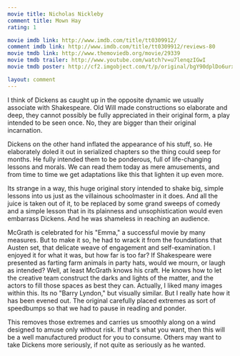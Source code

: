 ```yaml
---
movie title: Nicholas Nickleby
comment title: Mown Hay
rating: 1

movie imdb link: http://www.imdb.com/title/tt0309912/
comment imdb link: http://www.imdb.com/title/tt0309912/reviews-80
movie tmdb link: http://www.themoviedb.org/movie/29339
movie tmdb trailer: http://www.youtube.com/watch?v=u7lenqzIGwI
movie tmdb poster: http://cf2.imgobject.com/t/p/original/bgY90dplDo6urx72cALRYb0dCBp.jpg

layout: comment
---
```


I think of Dickens as caught up in the opposite dynamic we usually associate with Shakespeare. Old Will made constructions so elaborate and deep, they cannot possibly be fully appreciated in their original form, a play intended to be seen once. No, they are bigger than their original incarnation.

Dickens on the other hand inflated the appearance of his stuff, so. He elaborately doled it out in serialized chapters so the thing could seep for months. He fully intended them to be ponderous, full of life-changing lessons and morals. We can read them today as mere amusements, and from time to time we get adaptations like this that lighten it up even more.

Its strange in a way, this huge original story intended to shake big, simple lessons into us just as the villainous schoolmaster in it does. And all the juice is taken out of it, to be replaced by some grand sweeps of comedy and a simple lesson that in its plainness and unsophistication would even embarrass Dickens. And he was shameless in reaching an audience.

McGrath is celebrated for his "Emma," a successful movie by many measures. But to make it so, he had to wrack it from the foundations that Austen set, that delicate weave of engagement and self-examination. I enjoyed it for what it was, but how far is too far? If Shakespeare were presented as farting farm animals in party hats, would we mourn, or laugh as intended? Well, at least McGrath knows his craft. He knows how to let the creative team construct the darks and lights of the matter, and the actors to fill those spaces as best they can. Actually, I liked many images within this. Its no "Barry Lyndon," but visually similar. But I really hate how it has been evened out. The original carefully placed extremes as sort of speedbumps so that we had to pause in reading and ponder.

This removes those extremes and carries us smoothly along on a wind designed to amuse only without risk. If that's what you want, then this will be a well manufactured product for you to consume. Others may want to take Dickens more seriously, if not quite as seriously as he wanted.